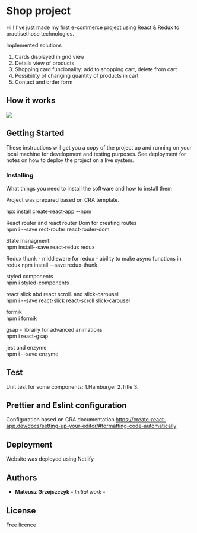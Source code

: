 # Shop project

Hi ! I've just made my first e-commerce project using React & Redux to practisethose technologies.

Implemented solutions

 1. Cards displayed in grid view
 2. Details view of products
 3. Shopping card funcionality: add to shopping cart, delete from cart 
 4. Possibility of changing quantity of products in cart
 5. Contact and order form 
 
## How it works
![](shopgif.gif)

## Getting Started

These instructions will get you a copy of the project up and running on your local machine for development and testing purposes. See deployment for notes on how to deploy the project on a live system.

### Installing

What things you need to install the software and how to install them

Project was prepared based on CRA template.

npx install create-react-app --npm

React router and react router Dom for creating routes\
npm i --save rect-router react-router-dom

State managment:\
npm install--save react-redux redux

Redux thunk - middleware for redux - ability to make async functions in redux
npm install --save redux-thunk

styled components\
npm i styled-components

react slick abd react scroll. and slick-carousel\
npm i --save react-slick react-scroll slick-carousel

formik\
npm i formik

gsap - librairy for advanced animations\
npm i react-gsap

jest and enzyme\
npm i --save enzyme 

## Test
Unit test for some components:
1.Hamburger
2.Title
3.
## Prettier and Eslint configuration
Configuration  based on CRA documentation
https://create-react-app.dev/docs/setting-up-your-editor/#formatting-code-automatically

## Deployment

Website was deployed using Netlify

## Authors

* **Mateusz Grzejszczyk** - *Initial work* -

## License
Free licence
